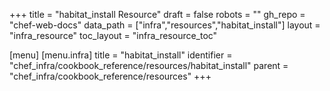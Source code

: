 +++
title = "habitat_install Resource"
draft = false
robots = ""
gh_repo = "chef-web-docs"
data_path = ["infra","resources","habitat_install"]
layout = "infra_resource"
toc_layout = "infra_resource_toc"

[menu]
  [menu.infra]
    title = "habitat_install"
    identifier = "chef_infra/cookbook_reference/resources/habitat_install"
    parent = "chef_infra/cookbook_reference/resources"
+++

<!-- The contents of this page are automatically generated from the habitat_install.yaml file in the data directory. -->
<!-- To suggest a change, edit the https://github.com/chef/chef/blob/master/lib/chef/resource/habitat_install.rb file
      and submit a pull request to the https://github.com/chef/chef repository. -->
